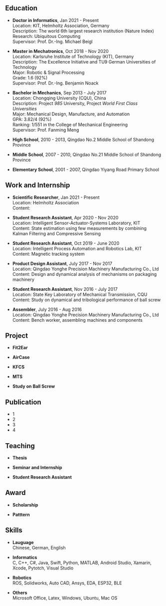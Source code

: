 ## Education
- **Doctor in Informatics**, Jan 2021 - Present  
Location: KIT, Helmholtz Association, Germany  
Description: The world 6th largest research institution (Nature Index)  
Research: Ubiquitous Computing  
Supervisor: Prof. Dr.-Ing. Michael Beigl  

- **Master in Mechatronics**, Oct 2018 - Nov 2020  
Location: Karlsruhe Institute of Technology (KIT), Germany  
Description: The Excellence Initiative and TU9 German Universities of Technology  
Major: Robotic & Signal Processing  
Grade: 1.6 (92%)  
Supervisor: Prof. Dr.-Ing. Benjamin Noack  

- **Bachelor in Mechanics**, Sep 2013 - July 2017  
Location: Chongqing University (CQU), China  
Description: Project _985_ University, Project _World First Class Universities_  
Major: Mechanical Design, Manufacture, and Automation  
GPA: 3.82/4 (92%)  
Ranking: 1/551 in the College of Mechanical Engineering  
Supervisor: Prof. Fanming Meng  

- **High School**, 2010 - 2013, Qingdao No.2 Middle School of Shandong Province  

- **Middle School**, 2007 - 2010, Qingdao No.21 Middle School of Shandong Province  

- **Elementary School**, 2001 - 2007, Qingdao Yiyang Road Primary School  

## Work and Internship
- **Scientific Researcher**, Jan 2021 - Present  
Location: Helmholtz Association  
Content: 

- **Student Research Assistant**, Apr 2020 - Nov 2020  
Location: Intelligent Sensor-Actuator-Systems Laboratory, KIT  
Content: State estimation using few measurements by combining Kalman Filtering and Compressive Sensing  

- **Student Research Assistant**, Oct 2019 - June 2020  
Location: Intelligent Process Automation and Robotics Lab, KIT  
Content: Magnetic tracking system  

- **Product Design Assistant**, July 2017 - Nov 2017  
Location: Qingdao Yonghe Precision Machinery Manufacturing Co., Ltd  
Content: Design and dynamical analysis of mechanisms on packaging machinery  

- **Student Research Assistant**, Nov 2016 - July 2017  
Location: State Key Laboratory of Mechanical Transmission, CQU  
Content: Study on dynamical and tribological performance of ball screw  

- **Assembler**, July 2016 - Aug 2016  
Location: Qingdao Yonghe Precision Machinery Manufacturing Co., Ltd  
Content: Bench worker, assembling machines and components  


## Project
- **Fit2Ear**  

- **AirCase**  
 
- **KFCS**  

- **MTS**  

- **Study on Ball Screw**  

## Publication
- 1
- 2
- 3
- 4

## Teaching
- **Thesis**  

- **Seminar and Internship**  

- **Student Research Assistant**  

## Award
- **Scholarship**  

- **Patttern**  

## Skills
- **Lauguage**  
Chinese, German, English

- **Informatics**  
C, C++, C#, Java, Swift, Python, MATLAB, Android Studio, Xamarin, Xcode, Pytotch, Visual Studio  

- **Robotics**  
ROS, Solidworks, Auto CAD, Ansys, EDA, ESP32, BLE  

- **Others**  
Microsoft Office, Latex, Windows, Ubuntu, Mac OS  
